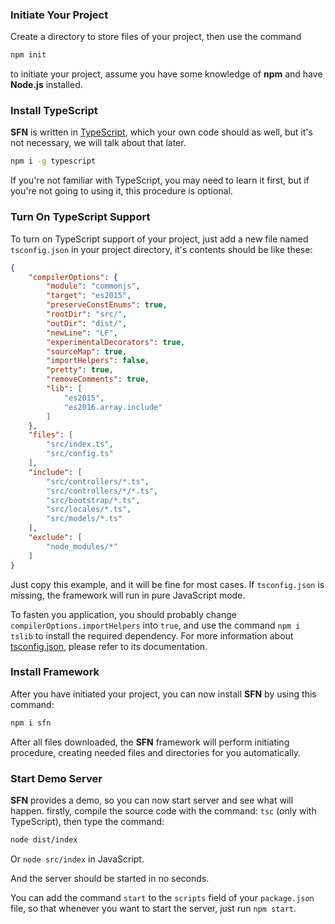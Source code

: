 ### Initiate Your Project

Create a directory to store files of your project, then use the command

```sh
npm init
```

to initiate your project, assume you have some knowledge of **npm** and have 
**Node.js** installed.

### Install TypeScript

**SFN** is written in [TypeScript](https://www.typescriptlang.org), which your
own code should as well, but it's not necessary, we will talk about that later.

```sh
npm i -g typescript
```

If you're not familiar with TypeScript, you may need to learn it first, but 
if you're not going to using it, this procedure is optional.

### Turn On TypeScript Support

To turn on TypeScript support of your project, just add a new file named 
`tsconfig.json` in your project directory, it's contents should be like these:

```json
{
    "compilerOptions": {
        "module": "commonjs",
        "target": "es2015",
        "preserveConstEnums": true,
        "rootDir": "src/",
        "outDir": "dist/",
        "newLine": "LF",
        "experimentalDecorators": true,
        "sourceMap": true,
        "importHelpers": false,
        "pretty": true,
        "removeComments": true,
        "lib": [
            "es2015",
            "es2016.array.include"
        ]
    },
    "files": [
        "src/index.ts",
        "src/config.ts"
    ],
    "include": [
        "src/controllers/*.ts",
        "src/controllers/*/*.ts",
        "src/bootstrap/*.ts",
        "src/locales/*.ts",
        "src/models/*.ts"
    ],
    "exclude": [
        "node_modules/*"
    ]
}
```

Just copy this example, and it will be fine for most cases. If `tsconfig.json`
is missing, the framework will run in pure JavaScript mode.

To fasten you application, you should probably change 
`compilerOptions.importHelpers` into `true`, and use the command 
`npm i tslib` to install the required dependency. For more information about 
[tsconfig.json](https://www.typescriptlang.org/docs/handbook/tsconfig-json.html),
please refer to its documentation.

### Install Framework

After you have initiated your project, you can now install **SFN** by using 
this command:

```sh
npm i sfn
```

After all files downloaded, the **SFN** framework will perform initiating 
procedure, creating needed files and directories for you automatically.

### Start Demo Server

**SFN** provides a demo, so you can now start server and see what will happen.
firstly, compile the source code with the command: `tsc` (only with 
TypeScript), then type the command:

```sh
node dist/index
```

Or `node src/index` in JavaScript.

And the server should be started in no seconds.

You can add the command `start` to the `scripts` field of your `package.json` 
file, so that whenever you want to start the server, just run `npm start`.